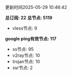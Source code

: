 更新时间2025-05-29 10:46:42

**总订阅: 22**
**总节点: 5119**
- vless节点: 9

**google ping有效节点: 117**
- ss节点: 95
- v2ray节点: 10
- trojan节点: 10
- ssr节点: 2
